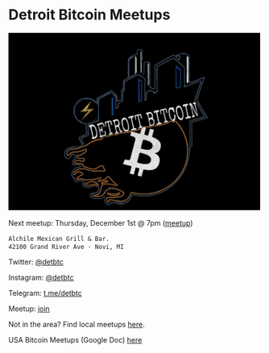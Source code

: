 # Detroit Bitcoin Meetups

<img src="images/photo_2021-10-11_10-59-55.jpg" width="500" />


Next meetup: Thursday, December 1st @ 7pm ([meetup](https://www.meetup.com/detbtc/events/289820182/))

```
Alchile Mexican Grill & Bar.
42100 Grand River Ave · Novi, MI
```

Twitter: [@detbtc](https://twitter.com/detbtc)

Instagram: [@detbtc](https://www.instagram.com/detbtc/)

Telegram: [t.me/detbtc](https://t.me/detbtc)

Meetup: [join](https://www.meetup.com/detbtc/)


Not in the area? Find local meetups [here](https://bitcoin-only.com/meetups).

USA Bitcoin Meetups (Google Doc) [here](https://docs.google.com/spreadsheets/d/1UzyzzI08MJjW3qPniMIJrWlwfGbH_aeUJgzfFa-D4YY/edit#gid=0)

